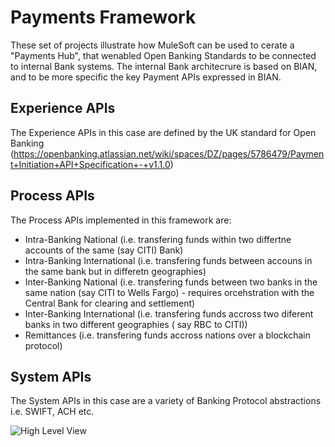 

# Payments Framework

These set of projects illustrate how MuleSoft can be used to cerate a "Payments Hub", that wenabled Open Banking Standards to be
connected to internal Bank systems. The internal Bank architecrure is based on BIAN, and to be more specific the key 
Payment APIs expressed in BIAN.


## Experience APIs

The Experience APIs in this case are defined by the UK standard for Open Banking 
(https://openbanking.atlassian.net/wiki/spaces/DZ/pages/5786479/Payment+Initiation+API+Specification+-+v1.1.0)


## Process APIs

The Process APIs implemented  in this framework are:

* Intra-Banking National (i.e. transfering funds within two differtne accounts of the same (say CITI) Bank)
* Intra-Banking International (i.e. transfering funds between accouns in the same bank but in differetn geographies)
* Inter-Banking National (i.e. transfering funds between two banks in the same nation (say CITI to Wells Fargo) - requires orcehstration with the Central Bank for clearing and settlement)
* Inter-Banking International (i.e. transfering funds accross two diferent banks in two different geographies ( say RBC to CITI))
* Remittances (i.e. transfering funds accross nations over a blockchain protocol)



## System APIs

The System APIs in this case are a variety of Banking Protocol abstractions i.e. SWIFT, ACH etc.


![High Level View](https://exchange2-file-upload-service-kprod.s3.us-east-1.amazonaws.com/55beca47-c1e9-4b5d-a08b-3d6337551bf4-image.png)
